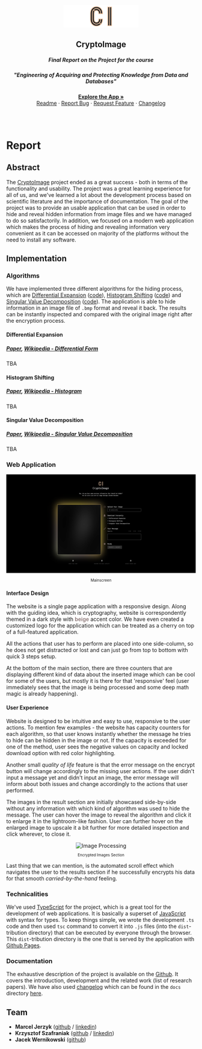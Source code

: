 <p align="center">
  <img src="./img/logo-transparent.png" alt="CryptoImage" style="height: 60px; margin-top: 15px;">
  <h2 align="center">CryptoImage</h2>
  <h5 align="center">Final Report on the Project for the course</h5> <h5 align="center"><i>"Engineering of Acquiring and Protecting Knowledge from Data and Databases"</i></h5>
  <p align="center">
    <a href="https://luzkan.github.io/CryptoImage/" align="center"><strong>Explore the App »</strong></a>
    <br />
    <a href="https://github.com/Luzkan/CryptoImage/blob/master/README.md">Readme</a>
    ·
    <a href="https://github.com/Luzkan/CryptoImage/issues/new">Report Bug</a>
    ·
    <a href="https://github.com/Luzkan/CryptoImage/issues/new">Request Feature</a>
    ·
    <a href="https://github.com/Luzkan/CryptoImage/blob/master/docs/CHANGELOG.md">Changelog</a>
  </p>
</p>

<br/>
<br/>

# Report

## Abstract

The <a href="https://luzkan.github.io/CryptoImage/">CryptoImage</a> project ended as a great success - both in terms of the functionality and usability. The project was a great learning experience for all of us, and we've learned a lot about the development process based on scientific literature and the importance of documentation. The goal of the project was to provide an usable application that can be used in order to hide and reveal hidden information from image files and we have managed to do so satisfactorily. In addition, we focused on a modern web application which makes the process of hiding and revealing information very convenient as it can be accessed on majority of the platforms without the need to install any software.

<div style="page-break-after: always;"></div>

## Implementation

### **Algorithms**

We have implemented three different algorithms for the hiding process, which are [Differential Expansion](#differential-expansion) ([code](https://github.com/Luzkan/CryptoImage/blob/master/src/algorithms/differential-expansion.ts)), [Histogram Shifting](#histogram-shifting) ([code](https://github.com/Luzkan/CryptoImage/blob/master/src/algorithms/histogram-shifting.ts)) and [Singular Value Decomposition](#Singular-Value-Decomposition) ([code](https://github.com/Luzkan/CryptoImage/blob/master/src/algorithms/singular-value-decomposition.ts)). The application is able to hide information in an image file of `.bmp` format and reveal it back. The results can be instantly inspected and compared with the original image right after the encryption process.

#### **Differential Expansion**

##### [Paper](./papers/.pdf), [Wikipedia - _Differential Form_](https://en.wikipedia.org/wiki/Differential_form)

TBA

#### **Histogram Shifting**

##### [Paper](./papers/.pdf), [Wikipedia - _Histogram_](https://en.wikipedia.org/wiki/Histogram)

TBA

#### **Singular Value Decomposition**

##### [Paper](./papers/.pdf), [Wikipedia - _Singular Value Decomposition_](https://en.wikipedia.org/wiki/Singular_value_decomposition)

TBA

<div style="page-break-after: always;"></div>

### **Web Application**

<div align="center">
    <img src="./img/report/report_homepage.png" alt="Homepage">
    <p style="font-size: 10px">Mainscreen</p>
</div>

#### **Interface Design**

The website is a single page application with a responsive design. Along with the guiding idea, which is cryptography, website is correspondently themed in a dark style with <span style="color: #8c7676; font-weight: 600;">beige</span> accent color. We have even created a customized logo for the application which can be treated as a cherry on top of a full-featured application.

All the actions that user has to perform are placed into one side-column, so he does not get distracted or lost and can just go from top to bottom with quick 3 steps setup.

At the bottom of the main section, there are three counters that are displaying different kind of data about the inserted image which can be cool for some of the users, but mostly it is there for that 'responsive' feel (user immediately sees that the image is being processed and some deep math magic is already happening).


#### **User Experience**

Website is designed to be intuitive and easy to use, responsive to the user actions. To mention few examples - the website has capacity counters for each algorithm, so that user knows instantly whether the message he tries to hide can be hidden in the image or not. If the capacity is exceeded for one of the method, user sees the negative values on capacity and locked download option with red color highlighting. 

Another small _quality of life_ feature is that the error message on the encrypt button will change accordingly to the missing user actions. If the user didn't input a message yet and didn't input an image, the error message will inform about both issues and change accordingly to the actions that user performed.

The images in the result section are initially showcased side-by-side without any information with which kind of algorithm was used to hide the message. The user can hover the image to reveal the algorithm and click it to enlarge it in the lightroom-like fashion. User can further hover on the enlarged image to upscale it a bit further for more detailed inspection and click wherever, to close it.

<div align="center">
    <img src="./img/report/report_image_processing.gif" alt="Image Processing">
    <p style="font-size: 10px">Encrypted Images Section</p>
</div>

Last thing that we can mention, is the automated scroll effect which navigates the user to the results section if he successfully encrypts his data for that smooth _carried-by-the-hand_ feeling.

### **Technicalities**

We've used [TypeScript](https://www.typescriptlang.org/) for the project, which is a great tool for the development of web applications. It is basically a superset of [JavaScript](https://developer.mozilla.org/en-US/docs/Web/JavaScript) with syntax for types. To keep things simple, we wrote the development `.ts` code and then used `tsc` command to convert it into `.js` files (into the `dist`-tribution directory) that can be executed by everyone through the browser. This `dist`-tribution directory is the one that is served by the application with [Github Pages](https://pages.github.com/).

### **Documentation**

The exhaustive description of the project is available on the [Github](https://github.com/Luzkan/CryptoImage). It covers the introduction, development and the related work (list of research papers). We have also used [changelog](https://keepachangelog.com/en/1.0.0/) which can be found in the `docs` directory [here](https://github.com/Luzkan/CryptoImage/blob/master/docs/CHANGELOG.md).

## Team

- **Marcel Jerzyk** ([github](https://github.com/Luzkan/) / [linkedin](https://www.linkedin.com/in/luzkan/))
- **Krzysztof Szafraniak** ([github](https://github.com/InBinaryWorld) / [linkedin](https://www.linkedin.com/in/krzysztof-szafraniak-18b927207/))
- **Jacek Wernikowski** ([github](https://github.com/werekkk))